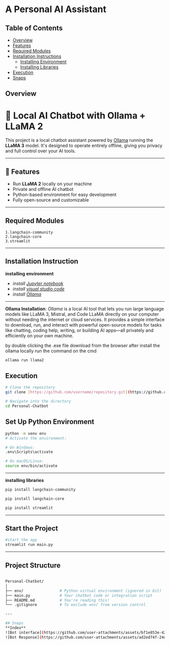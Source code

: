 # A Personal AI Assistant

## Table of Contents
- [Overview](#overview)
- [Features](#features)
- [Required Modules](#required-modules)
- [Installation Instructions](#installation-instruction)
  - [Installing Environment](#installing_environment)
  - [Installing Libraries](#installing_libraries)
- [Execution](#execution)
- [Snaps](#snaps)
  

## Overview

# 🧠 Local AI Chatbot with Ollama + LLaMA 2

This project is a local chatbot assistant powered by [Ollama](https://ollama.com) running the **LLaMA 3** model. It's designed to operate entirely offline, giving you privacy and full control over your AI tools.

---

## 🚀 Features

- Run **LLaMA 2** locally on your machine
- Private and offline AI chatbot
- Python-based environment for easy development
- Fully open-source and customizable

---

## Required Modules

    1.langchain-community
    2.langchain-core
    3.streamlit

---

## Installation Instruction

**installing environment**

- *install [Jupyter notebook](https://jupyter.org/install)*
- *install [visual studio code](https://code.visualstudio.com/download)*
- *install [Ollama](https://ollama.com/download)*

---

**Ollama Installation**: *Ollama* is a local AI tool that lets you run large language models like LLaMA 3, Mistral, and Code LLaMA directly on your computer without needing the internet or cloud services. It provides a simple interface to download, run, and interact with powerful open-source models for tasks like chatting, coding help, writing, or building AI apps—all privately and efficiently on your own machine. 

by double clicking the .exe file download from the browser after install the ollama locally run the command on the cmd

```bash
ollama run llama2

```

## Execution

```bash
# Clone the repository
git clone [https://github.com/username/repository.git](https://github.com/Ajith-ajay/Personal-Chatbot.git)

# Navigate into the directory
cd Personal-Chatbot
```

## Set Up Python Environment

```bash
python -m venv env
# Activate the environment:

# On Windows:
.env\Scripts\activate

# On macOS/Linux:
source env/bin/activate
```

---

**installing libraries**

```bash
pip install langchain-community
```
```bash
pip install langchain-core
```
```bash
pip install streamlit
```
---


## Start the Project

```bash
#start the app
streamlit run main.py
```

---

##  Project Structure

```bash

Personal-Chatbot/
│
├── env/                # Python virtual environment (ignored in Git)
├── main.py             # Your chatbot code or integration script
├── README.md           # You're reading this!
└── .gitignore          # To exclude env/ from version control

---

## Snaps
**Index**
![Bot interface](https://github.com/user-attachments/assets/bf1e853e-42ca-455c-858e-a67e5eb78c5b)
![Bot Response](https://github.com/user-attachments/assets/ad2ed74f-24d7-461c-ac28-47009b50c2c9)


 
